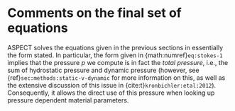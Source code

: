 # Comments on the final set of equations

ASPECT solves the equations given in the previous sections in essentially the form stated.
In particular, the form given in {math:numref}`eq:stokes-1` implies that the pressure $p$ we compute is in fact the *total pressure*, i.e., the
sum of hydrostatic pressure and dynamic pressure (however, see {ref}`sec:methods:static-v-dynamic` for more information on this, as well as the extensive discussion of this issue in {cite:t}`kronbichler:etal:2012`).
Consequently, it allows the direct use of this pressure when looking up pressure dependent material parameters.
